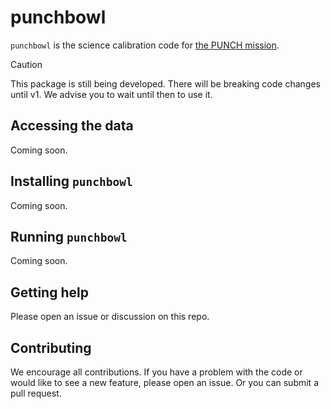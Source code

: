 # punchbowl

`punchbowl` is the science calibration code for [the PUNCH mission](https://punch.space.swri.edu/).

> [!CAUTION]
> This package is still being developed. There will be breaking code changes until v1.
> We advise you to wait until then to use it.

## Accessing the data

Coming soon.

## Installing `punchbowl`

Coming soon.

## Running `punchbowl`

Coming soon.

## Getting help

Please open an issue or discussion on this repo.

## Contributing

We encourage all contributions.
If you have a problem with the code or would like to see a new feature, please open an issue.
Or you can submit a pull request.
